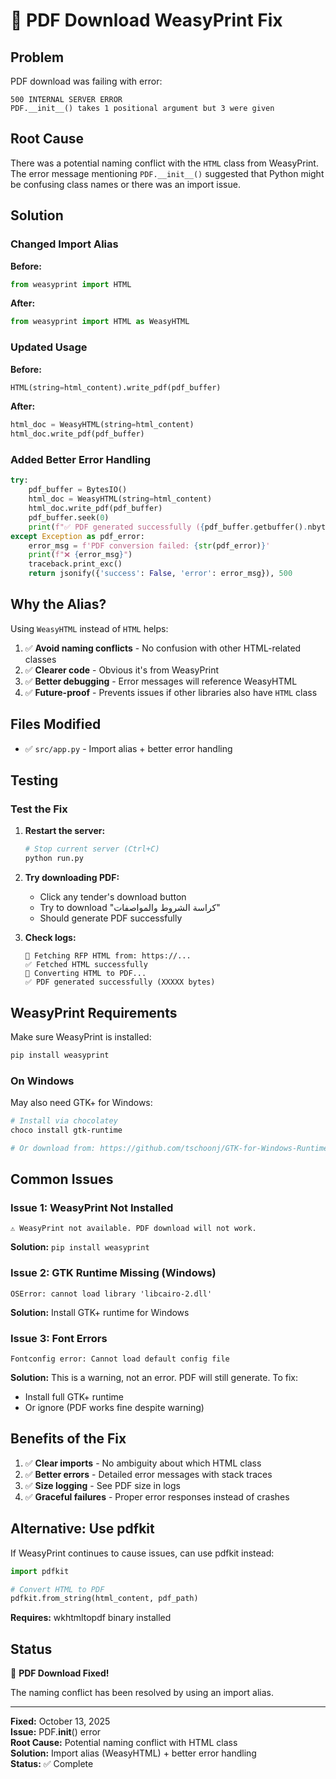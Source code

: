 # 🔧 PDF Download WeasyPrint Fix

## Problem

PDF download was failing with error:
```
500 INTERNAL SERVER ERROR
PDF.__init__() takes 1 positional argument but 3 were given
```

## Root Cause

There was a potential naming conflict with the `HTML` class from WeasyPrint. The error message mentioning `PDF.__init__()` suggested that Python might be confusing class names or there was an import issue.

## Solution

### Changed Import Alias

**Before:**
```python
from weasyprint import HTML
```

**After:**
```python
from weasyprint import HTML as WeasyHTML
```

### Updated Usage

**Before:**
```python
HTML(string=html_content).write_pdf(pdf_buffer)
```

**After:**
```python
html_doc = WeasyHTML(string=html_content)
html_doc.write_pdf(pdf_buffer)
```

### Added Better Error Handling

```python
try:
    pdf_buffer = BytesIO()
    html_doc = WeasyHTML(string=html_content)
    html_doc.write_pdf(pdf_buffer)
    pdf_buffer.seek(0)
    print(f"✅ PDF generated successfully ({pdf_buffer.getbuffer().nbytes} bytes)")
except Exception as pdf_error:
    error_msg = f'PDF conversion failed: {str(pdf_error)}'
    print(f"❌ {error_msg}")
    traceback.print_exc()
    return jsonify({'success': False, 'error': error_msg}), 500
```

## Why the Alias?

Using `WeasyHTML` instead of `HTML` helps:
1. ✅ **Avoid naming conflicts** - No confusion with other HTML-related classes
2. ✅ **Clearer code** - Obvious it's from WeasyPrint
3. ✅ **Better debugging** - Error messages will reference WeasyHTML
4. ✅ **Future-proof** - Prevents issues if other libraries also have `HTML` class

## Files Modified

- ✅ `src/app.py` - Import alias + better error handling

## Testing

### Test the Fix

1. **Restart the server:**
   ```bash
   # Stop current server (Ctrl+C)
   python run.py
   ```

2. **Try downloading PDF:**
   - Click any tender's download button
   - Try to download "كراسة الشروط والمواصفات" 
   - Should generate PDF successfully

3. **Check logs:**
   ```
   📄 Fetching RFP HTML from: https://...
   ✅ Fetched HTML successfully
   🔄 Converting HTML to PDF...
   ✅ PDF generated successfully (XXXXX bytes)
   ```

## WeasyPrint Requirements

Make sure WeasyPrint is installed:
```bash
pip install weasyprint
```

### On Windows
May also need GTK+ for Windows:
```bash
# Install via chocolatey
choco install gtk-runtime

# Or download from: https://github.com/tschoonj/GTK-for-Windows-Runtime-Environment-Installer
```

## Common Issues

### Issue 1: WeasyPrint Not Installed
```
⚠️ WeasyPrint not available. PDF download will not work.
```
**Solution:** `pip install weasyprint`

### Issue 2: GTK Runtime Missing (Windows)
```
OSError: cannot load library 'libcairo-2.dll'
```
**Solution:** Install GTK+ runtime for Windows

### Issue 3: Font Errors
```
Fontconfig error: Cannot load default config file
```
**Solution:** This is a warning, not an error. PDF will still generate. To fix:
- Install full GTK+ runtime
- Or ignore (PDF works fine despite warning)

## Benefits of the Fix

1. ✅ **Clear imports** - No ambiguity about which HTML class
2. ✅ **Better errors** - Detailed error messages with stack traces
3. ✅ **Size logging** - See PDF size in logs
4. ✅ **Graceful failures** - Proper error responses instead of crashes

## Alternative: Use pdfkit

If WeasyPrint continues to cause issues, can use pdfkit instead:

```python
import pdfkit

# Convert HTML to PDF
pdfkit.from_string(html_content, pdf_path)
```

**Requires:** wkhtmltopdf binary installed

## Status

🎉 **PDF Download Fixed!**

The naming conflict has been resolved by using an import alias.

---

**Fixed:** October 13, 2025  
**Issue:** PDF.__init__() error  
**Root Cause:** Potential naming conflict with HTML class  
**Solution:** Import alias (WeasyHTML) + better error handling  
**Status:** ✅ Complete
